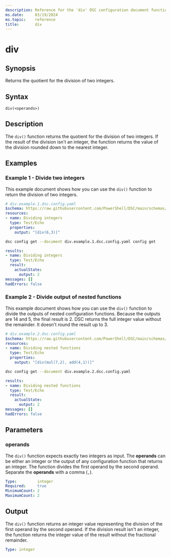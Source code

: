 ```yaml
---
description: Reference for the 'div' DSC configuration document function
ms.date:     03/19/2024
ms.topic:    reference
title:       div
---
```


# div

## Synopsis

Returns the quotient for the division of two integers.

## Syntax

```Syntax
div(<operands>)
```

## Description

The `div()` function returns the quotient for the division of two integers. If the result of the
division isn't an integer, the function returns the value of the division rounded down to the
nearest integer.

## Examples

### Example 1 - Divide two integers

This example document shows how you can use the `div()` function to return the division of two
integers.

```yaml
# div.example.1.dsc.config.yaml
$schema: https://raw.githubusercontent.com/PowerShell/DSC/main/schemas/2023/10/config/document.json
resources:
- name: Dividing integers
  type: Test/Echo
  properties:
    output: "[div(6,3)]"
```

```bash
dsc config get --document div.example.1.dsc.config.yaml config get
```

```yaml
results:
- name: Dividing integers
  type: Test/Echo
  result:
    actualState:
      output: 2
messages: []
hadErrors: false
```

### Example 2 - Divide output of nested functions

This example document shows how you can use the `div()` function to divide the outputs of nested
configuration functions. Because the outputs are 14 and 5, the final result is 2. DSC returns the
full integer value without the remainder. It doesn't round the result up to 3.

```yaml
# div.example.2.dsc.config.yaml
$schema: https://raw.githubusercontent.com/PowerShell/DSC/main/schemas/2023/10/config/document.json
resources:
- name: Dividing nested functions
  type: Test/Echo
  properties:
    output: "[div(mul(7,2), add(4,1))]"
```

```bash
dsc config get --document div.example.2.dsc.config.yaml
```

```yaml
results:
- name: Dividing nested functions
  type: Test/Echo
  result:
    actualState:
      output: 2
messages: []
hadErrors: false
```

## Parameters

### operands

The `div()` function expects exactly two integers as input. The **operands** can be either an integer
or the output of any configuration function that returns an integer. The function divides the
first operand by the second operand. Separate the **operands** with a comma (`,`).

```yaml
Type:         integer
Required:     true
MinimumCount: 2
MaximumCount: 2
```

## Output

The `div()` function returns an integer value representing the division of the first operand by the
second operand. If the division result isn't an integer, the function returns the integer value of
the result without the fractional remainder.

```yaml
Type: integer
```

<!-- Link reference definitions -->
